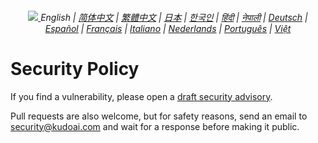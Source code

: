 <div align="center">
    <h6>
        <a href="./">
            <picture>
                <source type="image/svg+xml" media="(prefers-color-scheme: dark)" srcset="https://media.chatgptjs.org/images/icons/earth-americas-white-padded-icon17x15.svg?714b6a1">
                <img src="https://media.chatgptjs.org/images/icons/earth-americas-padded-icon17x15.svg?714b6a1">
            </picture>
        </a>
        English |
        <a href="zh-cn/SECURITY.md">简体中文</a> |
        <a href="zh-tw/SECURITY.md">繁體中文</a> |
        <a href="ja/SECURITY.md">日本</a> |
        <a href="ko/SECURITY.md">한국인</a> |
        <a href="hi/SECURITY.md">हिंदी</a> |
        <a href="np/SECURITY.md">नेपाली</a> |
        <a href="de/SECURITY.md">Deutsch</a> |
        <a href="es/SECURITY.md">Español</a> |
        <a href="fr/SECURITY.md">Français</a> |
        <a href="it/SECURITY.md">Italiano</a> |
        <a href="nl/SECURITY.md">Nederlands</a> |
        <a href="pt/SECURITY.md">Português</a> |
        <a href="vi/SECURITY.md">Việt</a>
    </h6>
</div>

# Security Policy

If you find a vulnerability, please open a [draft security advisory](https://github.com/KudoAI/chatgpt.js/security/advisories/new).

Pull requests are also welcome, but for safety reasons, send an email to <security@kudoai.com> and wait for a response before making it public.
